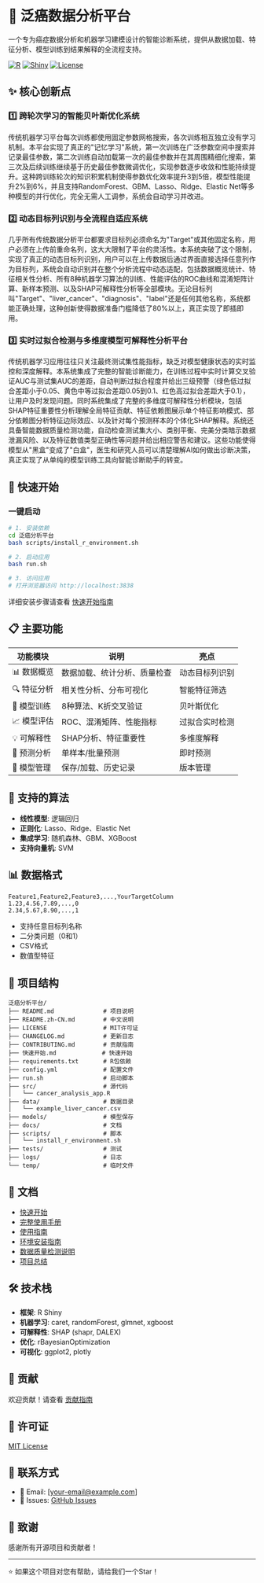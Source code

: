 # 🧬 泛癌数据分析平台

一个专为癌症数据分析和机器学习建模设计的智能诊断系统，提供从数据加载、特征分析、模型训练到结果解释的全流程支持。

[![R](https://img.shields.io/badge/R-4.0+-blue.svg)](https://www.r-project.org/)
[![Shiny](https://img.shields.io/badge/Shiny-1.7+-brightgreen.svg)](https://shiny.rstudio.com/)
[![License](https://img.shields.io/badge/License-MIT-yellow.svg)](LICENSE)

## ✨ 核心创新点

### 1️⃣ 跨轮次学习的智能贝叶斯优化系统

传统机器学习平台每次训练都使用固定参数网格搜索，各次训练相互独立没有学习机制。本平台实现了真正的"记忆学习"系统，第一次训练在广泛参数空间中搜索并记录最佳参数，第二次训练自动加载第一次的最佳参数并在其周围精细化搜索，第三次及后续训练继续基于历史最佳参数微调优化，实现参数逐步收敛和性能持续提升。这种跨训练轮次的知识积累机制使得参数优化效率提升3到5倍，模型性能提升2%到6%，并且支持RandomForest、GBM、Lasso、Ridge、Elastic Net等多种模型的并行优化，完全无需人工调参，系统会自动学习并改进。

### 2️⃣ 动态目标列识别与全流程自适应系统

几乎所有传统数据分析平台都要求目标列必须命名为"Target"或其他固定名称，用户必须在上传前重命名列，这大大限制了平台的灵活性。本系统突破了这个限制，实现了真正的动态目标列识别，用户可以在上传数据后通过界面直接选择任意列作为目标列，系统会自动识别并在整个分析流程中动态适配，包括数据概览统计、特征相关性分析、所有8种机器学习算法的训练、性能评估的ROC曲线和混淆矩阵计算、新样本预测、以及SHAP可解释性分析等全部模块。无论目标列叫"Target"、"liver_cancer"、"diagnosis"、"label"还是任何其他名称，系统都能正确处理，这种创新使得数据准备门槛降低了80%以上，真正实现了即插即用。

### 3️⃣ 实时过拟合检测与多维度模型可解释性分析平台

传统机器学习应用往往只关注最终测试集性能指标，缺乏对模型健康状态的实时监控和深度解释。本系统集成了完整的智能诊断能力，在训练过程中实时计算交叉验证AUC与测试集AUC的差距，自动判断过拟合程度并给出三级预警（绿色低过拟合差距小于0.05、黄色中等过拟合差距0.05到0.1、红色高过拟合差距大于0.1），让用户及时发现问题。同时系统集成了完整的多维度可解释性分析模块，包括SHAP特征重要性分析理解全局特征贡献、特征依赖图展示单个特征影响模式、部分依赖图分析特征边际效应、以及针对每个预测样本的个体化SHAP解释。系统还具备智能数据质量检测功能，自动检查测试集大小、类别平衡、完美分类暗示数据泄漏风险、以及特征数值类型正确性等问题并给出相应警告和建议。这些功能使得模型从"黑盒"变成了"白盒"，医生和研究人员可以清楚理解AI如何做出诊断决策，真正实现了从单纯的模型训练工具向智能诊断助手的转变。

## 🚀 快速开始

### 一键启动

```bash
# 1. 安装依赖
cd 泛癌分析平台
bash scripts/install_r_environment.sh

# 2. 启动应用
bash run.sh

# 3. 访问应用
# 打开浏览器访问 http://localhost:3838
```

详细安装步骤请查看 [快速开始指南](快速开始.md)

## 📋 主要功能

| 功能模块 | 说明 | 亮点 |
|---------|------|------|
| 📊 数据概览 | 数据加载、统计分析、质量检查 | 动态目标列识别 |
| 🔍 特征分析 | 相关性分析、分布可视化 | 智能特征筛选 |
| 🤖 模型训练 | 8种算法、K折交叉验证 | 贝叶斯优化 |
| 📈 模型评估 | ROC、混淆矩阵、性能指标 | 过拟合实时检测 |
| 💡 可解释性 | SHAP分析、特征重要性 | 多维度解释 |
| 🔮 预测分析 | 单样本/批量预测 | 即时预测 |
| 💾 模型管理 | 保存/加载、历史记录 | 版本管理 |

## 🎯 支持的算法

- **线性模型**: 逻辑回归
- **正则化**: Lasso、Ridge、Elastic Net
- **集成学习**: 随机森林、GBM、XGBoost
- **支持向量机**: SVM

## 📊 数据格式

```csv
Feature1,Feature2,Feature3,...,YourTargetColumn
1.23,4.56,7.89,...,0
2.34,5.67,8.90,...,1
```

- 支持任意目标列名称
- 二分类问题（0和1）
- CSV格式
- 数值型特征

## 📁 项目结构

```
泛癌分析平台/
├── README.md              # 项目说明
├── README.zh-CN.md        # 中文说明
├── LICENSE                # MIT许可证
├── CHANGELOG.md           # 更新日志
├── CONTRIBUTING.md        # 贡献指南
├── 快速开始.md             # 快速开始
├── requirements.txt       # R包依赖
├── config.yml             # 配置文件
├── run.sh                 # 启动脚本
├── src/                   # 源代码
│   └── cancer_analysis_app.R
├── data/                  # 数据目录
│   └── example_liver_cancer.csv
├── models/                # 模型保存
├── docs/                  # 文档
├── scripts/               # 脚本
│   └── install_r_environment.sh
├── tests/                 # 测试
├── logs/                  # 日志
└── temp/                  # 临时文件
```

## 📖 文档

- [快速开始](快速开始.md)
- [完整使用手册](docs/完整使用手册.md)
- [使用指南](docs/使用指南.md)
- [环境安装指南](docs/环境安装指南.md)
- [数据质量检测说明](docs/数据质量检测说明.md)
- [项目总结](docs/项目总结.md)

## 🛠️ 技术栈

- **框架**: R Shiny
- **机器学习**: caret, randomForest, glmnet, xgboost
- **可解释性**: SHAP (shapr, DALEX)
- **优化**: rBayesianOptimization
- **可视化**: ggplot2, plotly

## 🤝 贡献

欢迎贡献！请查看 [贡献指南](CONTRIBUTING.md)

## 📄 许可证

[MIT License](LICENSE)

## 📮 联系方式

- 📧 Email: [your-email@example.com]
- 🐛 Issues: [GitHub Issues](https://github.com/yourusername/cancer-analysis-platform/issues)

## 🙏 致谢

感谢所有开源项目和贡献者！

---

⭐ 如果这个项目对您有帮助，请给我们一个Star！

